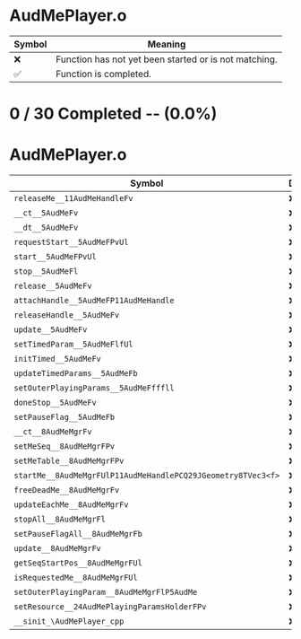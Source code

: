 # AudMePlayer.o
| Symbol | Meaning 
| ------------- | ------------- 
| :x: | Function has not yet been started or is not matching. 
| :white_check_mark: | Function is completed. 


# 0 / 30 Completed -- (0.0%)
# AudMePlayer.o
| Symbol | Decompiled? |
| ------------- | ------------- |
| `releaseMe__11AudMeHandleFv` | :x: |
| `__ct__5AudMeFv` | :x: |
| `__dt__5AudMeFv` | :x: |
| `requestStart__5AudMeFPvUl` | :x: |
| `start__5AudMeFPvUl` | :x: |
| `stop__5AudMeFl` | :x: |
| `release__5AudMeFv` | :x: |
| `attachHandle__5AudMeFP11AudMeHandle` | :x: |
| `releaseHandle__5AudMeFv` | :x: |
| `update__5AudMeFv` | :x: |
| `setTimedParam__5AudMeFlfUl` | :x: |
| `initTimed__5AudMeFv` | :x: |
| `updateTimedParams__5AudMeFb` | :x: |
| `setOuterPlayingParams__5AudMeFfffll` | :x: |
| `doneStop__5AudMeFv` | :x: |
| `setPauseFlag__5AudMeFb` | :x: |
| `__ct__8AudMeMgrFv` | :x: |
| `setMeSeq__8AudMeMgrFPv` | :x: |
| `setMeTable__8AudMeMgrFPv` | :x: |
| `startMe__8AudMeMgrFUlP11AudMeHandlePCQ29JGeometry8TVec3<f>` | :x: |
| `freeDeadMe__8AudMeMgrFv` | :x: |
| `updateEachMe__8AudMeMgrFv` | :x: |
| `stopAll__8AudMeMgrFl` | :x: |
| `setPauseFlagAll__8AudMeMgrFb` | :x: |
| `update__8AudMeMgrFv` | :x: |
| `getSeqStartPos__8AudMeMgrFUl` | :x: |
| `isRequestedMe__8AudMeMgrFUl` | :x: |
| `setOuterPlayingParam__8AudMeMgrFlP5AudMe` | :x: |
| `setResource__24AudMePlayingParamsHolderFPv` | :x: |
| `__sinit_\AudMePlayer_cpp` | :x: |
